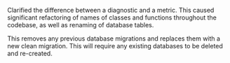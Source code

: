 Clarified the difference between a diagnostic and a metric.
This caused significant refactoring of names of classes and functions throughout the codebase,
as well as renaming of database tables.

This removes any previous database migrations and replaces them with a new clean migration.
This will require any existing databases to be deleted and re-created.

